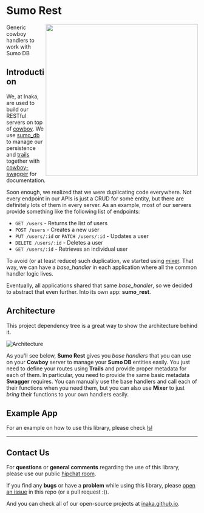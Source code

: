 # Sumo Rest

<img src="http://www.technovelgy.com/graphics/content/sumo_robot.jpg" align="right" style="float:right" height="400" />

Generic cowboy handlers to work with Sumo DB

## Introduction
We, at Inaka, are used to build our RESTful servers on top of [cowboy](https://github.com/ninenines/cowboy). We use [sumo_db](https://github.com/inaka/sumo_db) to manage our persistence and [trails](https://github.com/inaka/cowboy-trails) together with [cowboy-swagger](https://github.com/inaka/cowboy-swagger) for documentation.

Soon enough, we realized that we were duplicating code everywhere. Not every endpoint in our APIs is just a CRUD for some entity, but there are definitely lots of them in every server. As an example, most of our servers provide something like the following list of endpoints:

* `GET /users` - Returns the list of users
* `POST /users` - Creates a new user
* `PUT /users/:id` or `PATCH /users/:id` - Updates a user
* `DELETE /users/:id` - Deletes a user
* `GET /users/:id` - Retrieves an individual user

To avoid (or at least reduce) such duplication, we started using [mixer](https://github.com/chef/mixer). That way, we can have a *base_handler* in each application where all the common handler logic lives.

Eventually, all applications shared that same *base_handler*, so we decided to abstract that even further. Into its own app: **sumo_rest**.

## Architecture
This project dependency tree is a great way to show the architecture behind it.

![Architecture](https://docs.google.com/drawings/d/1mlJTIxd7mH_48hcWmip_zW6rfzglbmSprpGSsfhjcsM/pub?w=367&amp;h=288)

As you'll see below, **Sumo Rest** gives you _base handlers_ that you can use on your **Cowboy** server to manage your **Sumo DB** entities easily. You just need to define your routes using **Trails** and provide proper metadata for each of them. In particular, you need to provide the same basic metadata **Swagger** requires. You can manually use the base handlers and call each of their functions when you need them, but you can also use **Mixer** to just _bring_ their functions to your own handlers easily.

## Example App
For an example on how to use this library, please check [lsl](https://github.com/inaka/lsl)

---

## Contact Us
For **questions** or **general comments** regarding the use of this library,
please use our public [hipchat room](http://inaka.net/hipchat).

If you find any **bugs** or have a **problem** while using this library, please
[open an issue](https://github.com/inaka/elvis/issues/new) in this repo
(or a pull request :)).

And you can check all of our open-source projects at [inaka.github.io](http://inaka.github.io).
